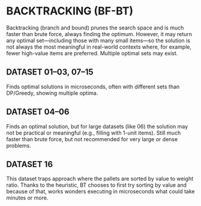 # BACKTRACKING (BF-BT)

Backtracking (branch and bound) prunes the search space and is much faster than brute force, always finding the optimum. However, it may return any optimal set—including those with many small items—so the solution is not always the most meaningful in real-world contexts where, for example, fewer high-value items are preferred. Multiple optimal sets may exist.

## DATASET 01–03, 07–15

Finds optimal solutions in microseconds, often with different sets than DP/Greedy, showing multiple optima.

## DATASET 04–06

Finds an optimal solution, but for large datasets (like 06) the solution may not be practical or meaningful (e.g., filling with 1-unit items). Still much faster than brute force, but not recommended for very large or dense problems.

## DATASET 16

This dataset traps approach where the pallets are sorted by value to weight ratio. Thanks to the heuristic, BT chooses to first try sorting by value and because of that, works wonders executing in microseconds what could take minutes or more.
